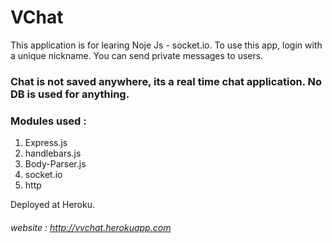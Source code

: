 # VChat

This application is for learing Noje Js - socket.io.
To use this app, login with a unique nickname.
You can send private messages to users.

### Chat is not saved anywhere, its a real time chat application. No DB is used for anything.

### Modules used :

1) Express.js
2) handlebars.js
3) Body-Parser.js
4) socket.io
5) http

Deployed at Heroku.
###### website : http://vvchat.herokuapp.com
